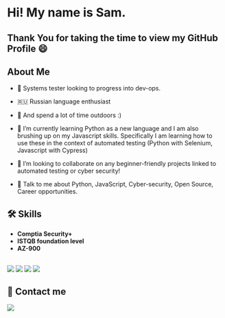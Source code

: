 
# Hi! My name is Sam. 

## Thank You for taking the time to view my GitHub Profile :smile: 

## About Me 

- 🔭 Systems tester looking to progress into dev-ops. 

- 🇷🇺 Russian language enthusiast

- 🌲 And spend a lot of time outdoors :)

- 🌱 I’m currently learning Python as a new language and I am also brushing up on my Javascript skills. Specifically I am learning how to use these in the context of automated testing (Python with Selenium, Javascript with Cypress)

- 👯 I’m looking to collaborate on any beginner-friendly projects linked to automated testing or cyber security!

- 💬 Talk to me about Python, JavaScript, Cyber-security, Open Source, Career opportunities. 
&nbsp;
&nbsp;

## 🛠 Skills

 <strong>

- Comptia Security+<br>
- ISTQB foundation level<br>
- AZ-900

</strong>
&nbsp;
<div>
  <img src="https://img.shields.io/badge/JavaScript-323330?style=for-the-badge&logo=javascript&logoColor=F7DF1E">
  <img src="https://img.shields.io/badge/HTML5-E34F26?style=for-the-badge&logo=html5&logoColor=white">
  <img src="https://img.shields.io/badge/CSS3-1572B6?style=for-the-badge&logo=css3&logoColor=white">
  <img src="https://img.shields.io/badge/Python-FFD43B?style=for-the-badge&logo=python&logoColor=blue">
</div>


## 🔗 Contact me

<a href="https://www.linkedin.com/in/srapley"><img src="https://img.shields.io/badge/LinkedIn-0077B5?style=for-the-badge&logo=linkedin&logoColor=white"></a>


